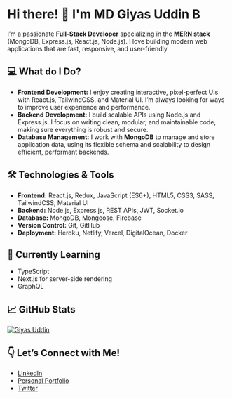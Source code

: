 # Hi there! 👋 I'm MD Giyas Uddin B 

I’m a passionate **Full-Stack Developer** specializing in the **MERN stack** (MongoDB, Express.js, React.js, Node.js). I love building modern web applications that are fast, responsive, and user-friendly.

## 💻 What do I Do?
- **Frontend Development:** I enjoy creating interactive, pixel-perfect UIs with React.js, TailwindCSS, and Material UI. I’m always looking for ways to improve user experience and performance.
- **Backend Development:** I build scalable APIs using Node.js and Express.js. I focus on writing clean, modular, and maintainable code, making sure everything is robust and secure.
- **Database Management:** I work with **MongoDB** to manage and store application data, using its flexible schema and scalability to design efficient, performant backends.

## 🛠️ Technologies & Tools
- **Frontend:** React.js, Redux, JavaScript (ES6+), HTML5, CSS3, SASS, TailwindCSS, Material UI
- **Backend:** Node.js, Express.js, REST APIs, JWT, Socket.io
- **Database:** MongoDB, Mongoose, Firebase
- **Version Control:** Git, GitHub
- **Deployment:** Heroku, Netlify, Vercel, DigitalOcean, Docker

## 🌱 Currently Learning
- TypeScript
- Next.js for server-side rendering
- GraphQL

## 📈 GitHub Stats
[![Giyas Uddin](https://github-readme-stats.vercel.app/api?username=YourUsername&show_icons=true&theme=radical)](https://github.com/giyasuddinb)

## 👇 Let’s Connect with Me!
- [LinkedIn](https://www.linkedin.com/in/md-giyas-uddinb/)
- [Personal Portfolio](https://yourportfolio.com)
- [Twitter](https://x.com/MdGiyasuddinB)

